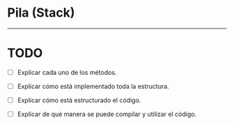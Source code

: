 # Pila (Stack)



---

# TODO

- [ ] Explicar cada uno de los métodos.
- [ ] Explicar cómo está implementado toda la estructura.
- [ ] Explicar cómo está estructurado el código.
- [ ] Explicar de qué manera se puede compilar y utilizar el código. 



